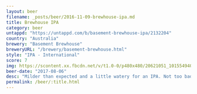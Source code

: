 ```yaml
---
layout: beer
filename: _posts/beer/2016-11-09-brewhouse-ipa.md
title: Brewhouse IPA
category: beer
untappd: "https://untappd.com/b/basement-brewhouse-ipa/2132204"
country: "Australia"
brewery: "Basement Brewhouse"
breweryURL: "/brewery/basement-brewhouse.html"
style: "IPA - International"
score: 7
img: https://scontent.xx.fbcdn.net/v/t1.0-0/p480x480/20621051_10155494019183745_1526535845987125168_n.jpg?_nc_cat=108&_nc_ht=scontent.xx&oh=2c7cbb3cf3af2316e94e02f393cc82c1&oe=5D8700A6
beer-date: "2017-08-06"
desc: "Milder than expected and a little watery for an IPA. Not too bad"
permalink: /beer/:title.html
---
```

